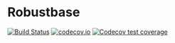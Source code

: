 # Robustbase

[![Build Status](https://github.com/valentint/Robustbase.jl/actions/workflows/CI.yml/badge.svg?branch=master)](https://github.com/valentint/Robustbase.jl/actions/workflows/CI.yml?query=branch%3Amaster)
[![codecov.io](http://codecov.io/github/valentint/Robustbase.jl/coverage.svg?branch=main)](http://codecov.io/github/valentint/Robustbase.jl?branch=main)
[![Codecov test coverage](https://codecov.io/gh/valentint/tclust/graph/badge.svg)](https://app.codecov.io/gh/valentint/tclust)

